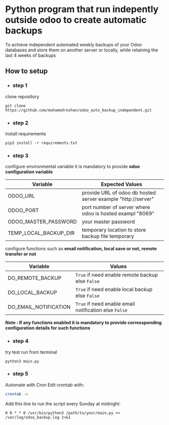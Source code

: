 # Python program that run indepently outside odoo to create automatic backups
To achieve independent automated weekly backups of your Odoo databases and store them on another server or locally, while retaining the last 4 weeks of backups

## How to setup

- ### step 1
 
clone repository
```
git clone https://github.com/muhamedroshan/odoo_auto_backup_independent.git
```
- ### step 2

install requirements
```
pip3 install -r requirements.txt
```

- ### step 3

configure environmental variable
it is mandatory to provide **odoo configuration variable**

| Variable | Expected Values |
|----------|-----------------|
| ODOO_URL | provide URL of odoo db hosted server example "http://server" |
| ODOO_PORT | port number of server where odoo is hosted exampl "8069" |
| ODOO_MASTER_PASSWORD | your master password |
| TEMP_LOCAL_BACKUP_DIR | temporary location to store backup file temporary |

configure functions such as **email notification, local save or not, remote transfer or not**

| Variable | Values |
|----------|--------|
| DO_REMOTE_BACKUP | `True` if need enable remote backup else `False` |
| DO_LOCAL_BACKUP | `True` if need enable local backup else `False` |
| DO_EMAIL_NOTIFICATION | `True` if need enable email notification else `False` |

**Note : If any functions enabled it is mandatory to provide corressponding configuration details for such functions**

- ### step 4

try test run from terminal
```
python3 main.py
```
- ### step 5

Automate with Cron
Edit crontab with:
```bash
crontab -e
```
Add this line to run the script every Sunday at midnight:
```
0 0 * * 0 /usr/bin/python3 /path/to/your/main.py >> /var/log/odoo_backup.log 2>&1

```
